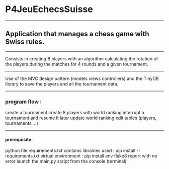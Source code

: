 # P4JeuEchecsSuisse
***
## Application that manages a chess game with Swiss rules.
***
Consists in creating 8 players with an algorithm calculating the rotation of the players during the matches for 4 rounds and a given tournament.
***
Use of the MVC design pattern (models views controllers) and the TinyDB library to save the players and all the tournament data.
***
### program flow :
create a tournament
create 8 players with world ranking
interrupt a tournament and resume it later
update world ranking
edit tables (players, tournaments, ..)
***
#### prerequisite:
python
file requirements.txt contains librairies used : pip install -r requirements.txt
virtual environment : pip install env
flake8 report with no error
launch the main.py script from the console (terminal)
